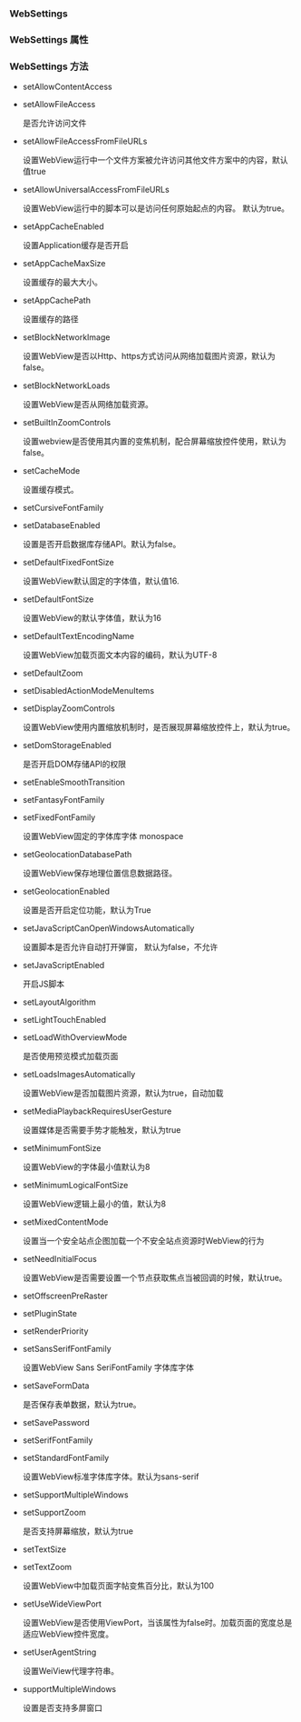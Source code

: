 ### WebSettings


### WebSettings 属性

### WebSettings 方法

* setAllowContentAccess 
* setAllowFileAccess

	是否允许访问文件

* setAllowFileAccessFromFileURLs

	设置WebView运行中一个文件方案被允许访问其他文件方案中的内容，默认值true
	
* setAllowUniversalAccessFromFileURLs
	
	设置WebView运行中的脚本可以是访问任何原始起点的内容。 默认为true。
	
* setAppCacheEnabled
	
	设置Application缓存是否开启
	
* setAppCacheMaxSize
	
	设置缓存的最大大小。
	
* setAppCachePath
	
	设置缓存的路径
	
* setBlockNetworkImage
	
	设置WebView是否以Http、https方式访问从网络加载图片资源，默认为false。
	
* setBlockNetworkLoads
	
	设置WebView是否从网络加载资源。
	
* setBuiltInZoomControls

	设置webview是否使用其内置的变焦机制，配合屏幕缩放控件使用，默认为false。

* setCacheMode
	
	设置缓存模式。
	
* setCursiveFontFamily
* setDatabaseEnabled
	
	设置是否开启数据库存储API。默认为false。
	
* setDefaultFixedFontSize
	
	设置WebView默认固定的字体值，默认值16.
	
* setDefaultFontSize
	
	设置WebView的默认字体值，默认为16
	
* setDefaultTextEncodingName
	
	设置WebView加载页面文本内容的编码，默认为UTF-8
	
* setDefaultZoom
* setDisabledActionModeMenuItems 
* setDisplayZoomControls

	设置WebView使用内置缩放机制时，是否展现屏幕缩放控件上，默认为true。

* setDomStorageEnabled
	
	是否开启DOM存储API的权限
	
* setEnableSmoothTransition
* setFantasyFontFamily
* setFixedFontFamily
	
	设置WebView固定的字体库字体 monospace
	
* setGeolocationDatabasePath
	
	设置WebView保存地理位置信息数据路径。
	
* setGeolocationEnabled
	
	设置是否开启定位功能，默认为True
	
* setJavaScriptCanOpenWindowsAutomatically 
	
	设置脚本是否允许自动打开弹窗， 默认为false，不允许
	
* setJavaScriptEnabled
	
	开启JS脚本
	
* setLayoutAlgorithm
* setLightTouchEnabled
* setLoadWithOverviewMode

	是否使用预览模式加载页面
	
* setLoadsImagesAutomatically
	
	设置WebView是否加载图片资源，默认为true，自动加载
	
* setMediaPlaybackRequiresUserGesture

  	设置媒体是否需要手势才能触发，默认为true
  
* setMinimumFontSize

	设置WebView的字体最小值默认为8
	
* setMinimumLogicalFontSize
	
	设置WebView逻辑上最小的值，默认为8
	
* setMixedContentMode
	
	设置当一个安全站点企图加载一个不安全站点资源时WebView的行为
	
* setNeedInitialFocus
	
	设置WebView是否需要设置一个节点获取焦点当被回调的时候，默认true。
	
* setOffscreenPreRaster
* setPluginState
* setRenderPriority
* setSansSerifFontFamily
	
	设置WebView Sans SeriFontFamily 字体库字体
	
* setSaveFormData

   是否保存表单数据，默认为true。
   
* setSavePassword
* setSerifFontFamily
* setStandardFontFamily

	设置WebView标准字体库字体。默认为sans-serif
* setSupportMultipleWindows
* setSupportZoom

  	是否支持屏幕缩放，默认为true
  
* setTextSize
* setTextZoom

	设置WebView中加载页面字帖变焦百分比，默认为100
	
* setUseWideViewPort

	设置WebView是否使用ViewPort，当该属性为false时。加载页面的宽度总是适应WebView控件宽度。
	
* setUserAgentString
	
	设置WeiView代理字符串。
	
* supportMultipleWindows
   
   	设置是否支持多屏窗口

